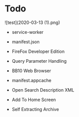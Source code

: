 # Todo

![test](2020-03-13 (1).png)

* service-worker
* manifest.json

* FireFox Developer Edition

* Query Parameter Handling

* BB10 Web Browser
* manifest.appcache
* Open Search Description XML
* Add To Home Screen

* Self Extracting Archive
